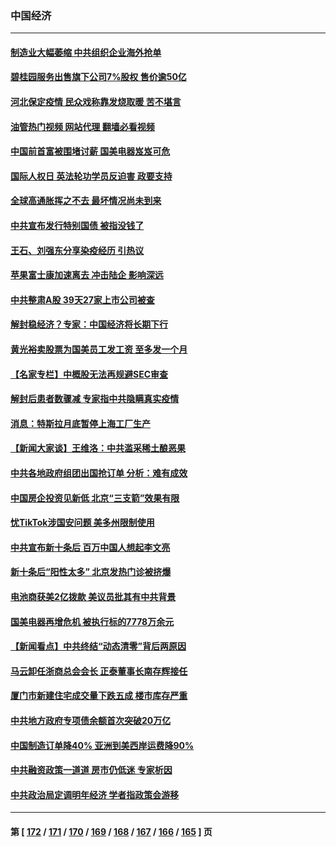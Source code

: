 ### 中国经济
---
#### [制造业大幅萎缩 中共组织企业海外抢单](../../pages/ncid283/n13882807.md?12120845) 
#### [碧桂园服务出售旗下公司7%股权 售价逾50亿](../../pages/ncid283/n13882785.md?12120845) 
#### [河北保定疫情 民众戏称靠发烧取暖 苦不堪言](../../pages/ncid283/n13882624.md?12120845) 
#### [油管热门视频 网站代理 翻墙必看视频](http://138.2.39.72:81/youtube.html?epic-marker?12120845)
#### [中国前首富被围堵讨薪 国美电器岌岌可危](../../pages/ncid283/n13882558.md?12120845) 
#### [国际人权日 英法轮功学员反迫害 政要支持](../../pages/ncid283/n13882386.md?12120845) 
#### [全球高通胀挥之不去 最坏情况尚未到来](../../pages/ncid283/n13882292.md?12120845) 
#### [中共宣布发行特别国债 被指没钱了](../../pages/ncid283/n13882117.md?12120845) 
#### [王石、刘强东分享染疫经历 引热议](../../pages/ncid283/n13882120.md?12120845) 
#### [苹果富士康加速离去 冲击陆企 影响深远](../../pages/ncid283/n13881834.md?12120845) 
#### [中共整肃A股 39天27家上市公司被查](../../pages/ncid283/n13881788.md?12120845) 
#### [解封稳经济？专家：中国经济将长期下行](../../pages/ncid283/n13881381.md?12120845) 
#### [黄光裕卖股票为国美员工发工资 至多发一个月](../../pages/ncid283/n13881815.md?12120845) 
#### [【名家专栏】中概股无法再规避SEC审查](../../pages/ncid283/n13881659.md?12120845) 
#### [解封后患者数骤减 专家指中共隐瞒真实疫情](../../pages/ncid283/n13881768.md?12120845) 
#### [消息：特斯拉月底暂停上海工厂生产](../../pages/ncid283/n13881710.md?12120845) 
#### [【新闻大家谈】王维洛：中共滥采稀土酿恶果](../../pages/ncid283/n13881638.md?12120845) 
#### [中共各地政府组团出国抢订单 分析：难有成效](../../pages/ncid283/n13881064.md?12120845) 
#### [中国房企投资见新低 北京“三支箭”效果有限](../../pages/ncid283/n13881090.md?12120845) 
#### [忧TikTok涉国安问题 美多州限制使用](../../pages/ncid283/n13881026.md?12120845) 
#### [中共宣布新十条后 百万中国人想起李文亮](../../pages/ncid283/n13881045.md?12120845) 
#### [新十条后“阳性太多” 北京发热门诊被挤爆](../../pages/ncid283/n13880979.md?12120845) 
#### [电池商获美2亿拨款 美议员批其有中共背景](../../pages/ncid283/n13880881.md?12120845) 
#### [国美电器再增危机 被执行标的7778万余元](../../pages/ncid283/n13880811.md?12120845) 
#### [【新闻看点】中共终结“动态清零”背后两原因](../../pages/ncid283/n13880406.md?12120845) 
#### [马云卸任浙商总会会长 正泰董事长南存辉接任](../../pages/ncid283/n13880410.md?12120845) 
#### [厦门市新建住宅成交量下跌五成 楼市库存严重](../../pages/ncid283/n13880381.md?12120845) 
#### [中共地方政府专项债余额首次突破20万亿](../../pages/ncid283/n13880371.md?12120845) 
#### [中国制造订单降40% 亚洲到美西岸运费降90%](../../pages/ncid283/n13880336.md?12120845) 
#### [中共融资政策一道道 房市仍低迷 专家析因](../../pages/ncid283/n13880287.md?12120845) 
#### [中共政治局定调明年经济 学者指政策会游移](../../pages/ncid283/n13880122.md?12120845) 

---
#### 第 [ [172](./172.md?12120845) / [171](./171.md?12120845) / [170](./170.md?12120845) / [169](./169.md?12120845) / [168](./168.md?12120845) / [167](./167.md?12120845) / [166](./166.md?12120845) / [165](./165.md?12120845) ] 页
